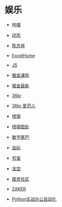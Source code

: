 # 娱乐


<div id = "首"></div>
<script src = "../js/首.js"></script>


* [哔哩](https://m.bilibili.com/)
* [动态](https://t.bilibili.com/)
* [陈忠祥](https://m.bilibili.com/space/238171819)


* [ExcelHome](https://club.excelhome.net/forum.php?mod=guide&view=newthread&mobile=2)
* [JS](https://club.excelhome.net/forum.php?mod=forumdisplay&fid=194&mobile=2)


* [掘金课程](https://juejin.cn/course)
* [掘金最新](https://juejin.cn/?sort=newest)


* [36kr](https://m.36kr.com/)
* [36kr 爱范儿](https://m.36kr.com/user/16637033)


* [喷嚏](http://www.dapenti.com/blog/indexforweb.asp)
* [喷嚏图卦](http://www.dapenti.com/blog/blog.asp?name=xilei&subjectid=70)


* [数字尾巴](https://m.dgtle.com/)
* [品玩](https://www.pingwest.com/)
* [煎蛋](http://i.jandan.net/)


* [龙空](https://www.lkong.com/)
* [图灵社区](https://m.ituring.com.cn/)
* [ZAKER](http://www.myzaker.com/)


* [Python实战办公自动化](https://study.163.com/course/introduction/1213082802.htm)
